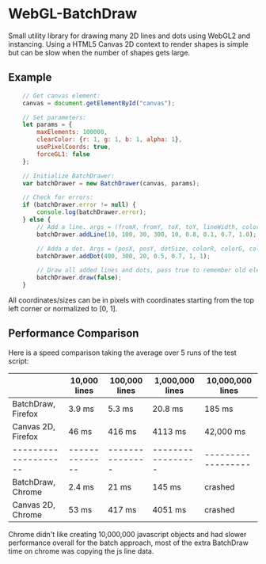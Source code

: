 # WebGL-BatchDraw

Small utility library for drawing many 2D lines and dots using WebGL2 and instancing.
Using a HTML5 Canvas 2D context to render shapes is simple but can be slow when the number of shapes gets large.

## Example

```javascript
    // Get canvas element:
    canvas = document.getElementById("canvas");

    // Set parameters:
    let params = {
        maxElements: 100000,
        clearColor: {r: 1, g: 1, b: 1, alpha: 1},
        usePixelCoords: true,
        forceGL1: false
    };

    // Initialize BatchDrawer:
    var batchDrawer = new BatchDrawer(canvas, params);

    // Check for errors:
    if (batchDrawer.error != null) {
        console.log(batchDrawer.error);
    } else {
        // Add a line. args = (fromX, fromY, toX, toY, lineWidth, colorR, colorG, colorB, colorAlpha)
        batchDrawer.addLine(10, 100, 30, 300, 10, 0.8, 0.1, 0.7, 1.0);

        // Adda a dot. Args = (posX, posY, dotSize, colorR, colorG, colorB, colorAlpha)
        batchDrawer.addDot(400, 300, 20, 0.5, 0.7, 1, 1);

        // Draw all added lines and dots, pass true to remember old elements next draw call.
        batchDrawer.draw(false);
    }
```

All coordinates/sizes can be in pixels with coordinates starting from the top left corner or normalized to [0, 1].

## Performance Comparison
Here is a speed comparison taking the average over 5 runs of the test script:

|                    | 10,000 lines | 100,000 lines | 1,000,000 lines | 10,000,000 lines |
|--------------------|--------------|---------------|-----------------|------------------|
| BatchDraw, Firefox | 3.9 ms       | 5.3 ms        | 20.8 ms         |  185 ms          |
| Canvas 2D, Firefox | 46 ms        | 416 ms        | 4113 ms         |  42,000 ms       |
|--------------------|--------------|---------------|-----------------|------------------|
| BatchDraw, Chrome  | 2.4 ms       | 21 ms         | 145 ms          |  crashed         |
| Canvas 2D, Chrome  | 53 ms        | 417 ms        | 4051 ms         |  crashed         |

Chrome didn't like creating 10,000,000 javascript objects and had slower performance overall for the batch approach, 
most of the extra BatchDraw time on chrome was copying the js line data.
